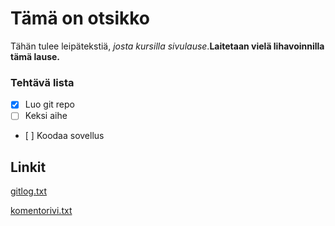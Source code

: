 # Tämä on otsikko

Tähän tulee leipätekstiä, *josta kursilla sivulause*.**Laitetaan vielä lihavoinnilla tämä lause.**

### Tehtävä lista
- [x]  Luo git repo
- [ ]  Keksi aihe
- [ ]  Koodaa sovellus 

## Linkit
[gitlog.txt](https://github.com/mhamaril/ot-harjoitustyo/blob/master/laskarit/viikko1/gitlog.txt)

[komentorivi.txt](https://github.com/mhamaril/ot-harjoitustyo/blob/master/laskarit/viikko1/komentorivi.txt)
